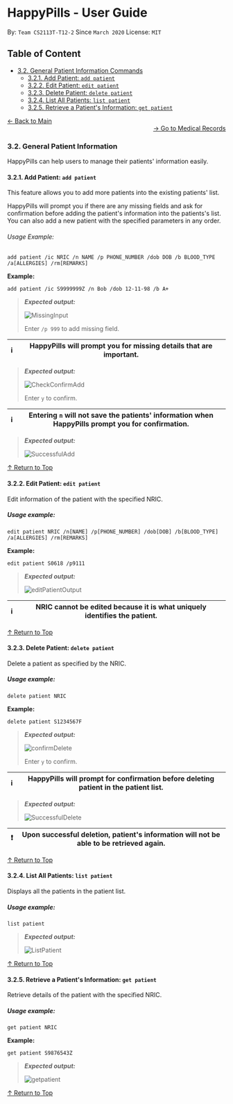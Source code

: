 # HappyPills - User Guide
By: `Team CS2113T-T12-2` Since `March 2020` License: `MIT`

## Table of Content
* [3.2. General Patient Information Commands](#32-general-patient-information)
    + [3.2.1. Add Patient: `add patient`](#321-add-patient-add-patient)
    + [3.2.2. Edit Patient: `edit patient`](#322-edit-patient-edit-patient)
    + [3.2.3. Delete Patient: `delete patient`](#323-delete-patient-delete-patient)
    + [3.2.4. List All Patients: `list patient`](#324-list-all-patients-list-patient)
    + [3.2.5. Retrieve a Patient's Information: `get patient`](#325-retrieve-a-patients-information-get-patient)

<div align="left"><a href="https://ay1920s2-cs2113t-t12-2.github.io/tp/UserGuide-Main.html"> &#8592; Back to Main </a></div>
<div align="right"><a href="https://ay1920s2-cs2113t-t12-2.github.io/tp/UserGuide-Records.html"> &#8594; Go to Medical Records </a></div>

### 3.2. General Patient Information

HappyPills can help users to manage their patients' information easily. 

#### 3.2.1. Add Patient: `add patient`

This feature allows you to add more patients into the existing patients' list.
 
HappyPills will prompt you if there are any missing fields and ask for confirmation before adding the patient's information into the patients's list.  
You can also add a new patient with the specified parameters in any order.


###### Usage Example:   

    add patient /ic NRIC /n NAME /p PHONE_NUMBER /dob DOB /b BLOOD_TYPE /a[ALLERGIES] /rm[REMARKS]
    
**Example:**

    add patient /ic S9999999Z /n Bob /dob 12-11-98 /b A+
    
>***Expected output:***
>
>![MissingInput](https://github.com/itskesin/tp/blob/kesin-TextUi/docs/images/MissingAddPatientInput.PNG "Missing Add Ouput")
>
> Enter `/p 999` to add missing field.

:information_source: | HappyPills will prompt you for missing details that are important.
---------------------|-------------------------------------------------------------------

> ***Expected output:***
>
>   ![CheckConfirmAdd](https://github.com/NyanWunPaing/tp/blob/Nyan-HappyPills/docs/images/addConfirm.PNG "Add Confirmation Ouput")
>
> Enter `y` to confirm.

:information_source: | Entering `n` will not save the patients' information when HappyPills prompt you for confirmation.
---------------------|--------------------------------------------------------------------------------------------------

> ***Expected output:***
>    
>  ![SuccessfulAdd](https://github.com/itskesin/tp/blob/kesin-TextUi/docs/images/SuccessfullyAddedPatientInformation.PNG "Successfully Added Ouput")

 [&#8593; Return to Top](#Table-of-Content)
 
#### 3.2.2. Edit Patient: `edit patient`

Edit information of the patient with the specified NRIC. 

##### Usage example: 
 
    edit patient NRIC /n[NAME] /p[PHONE_NUMBER] /dob[DOB] /b[BLOOD_TYPE] /a[ALLERGIES] /rm[REMARKS]

**Example:**

    edit patient S0618 /p9111

> ***Expected output:***
>
> ![editPatientOutput](https://github.com/NyanWunPaing/tp/blob/Nyan-HappyPills/docs/images/EditCommandOutput.PNG "Edit Patient Ouput")

:information_source: | NRIC cannot be edited because it is what uniquely identifies the patient.
---------------------|--------------------------------------------------------------------------

 [&#8593; Return to Top](#Table-of-Content)
 
#### 3.2.3. Delete Patient: `delete patient`

Delete a patient as specified by the NRIC. 

##### Usage example: 

    delete patient NRIC
    
**Example:**

    delete patient S1234567F

> ***Expected output:***
>
> ![confirmDelete](https://github.com/itskesin/tp/blob/kesin-TextUi/docs/images/ConfirmationDeletion.PNG "Delete Confirmation Ouput")
>
> Enter `y` to confirm.

:information_source: | HappyPills will prompt for confirmation before deleting patient in the patient list.  
---------------------|-------------------------------------------------------------------

> ***Expected output:***
>    
>  ![SuccessfulDelete](https://github.com/itskesin/tp/blob/kesin-TextUi/docs/images/DeleteSuccessful.PNG "Successfully Deleted Ouput")

:heavy_exclamation_mark: | Upon successful deletion, patient's information will not be able to be retrieved again. 
-------------------------|-------------------------------------------------------------------

 [&#8593; Return to Top](#Table-of-Content)

#### 3.2.4. List All Patients: `list patient`

Displays all the patients in the patient list. 

##### Usage example: 

    list patient
    
> ***Expected output:***
>
> ![ListPatient](https://github.com/itskesin/tp/blob/kesin-TextUi/docs/images/ListPatientOutput.PNG "List Ouput")  

 [&#8593; Return to Top](#Table-of-Content)

#### 3.2.5. Retrieve a Patient's Information: `get patient`

Retrieve details of the patient with the specified NRIC.

##### Usage example: 

    get patient NRIC
    
**Example:**

    get patient S9876543Z
    
> ***Expected output:***
>
> ![getpatient](https://github.com/itskesin/tp/blob/kesin-TextUi/docs/images/GetPatientOutput.PNG "Get Ouput")

 [&#8593; Return to Top](#Table-of-Content)